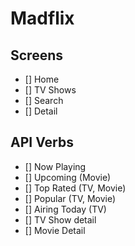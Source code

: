 # Madflix

## Screens

- [] Home
- [] TV Shows
- [] Search
- [] Detail

## API Verbs

- [] Now Playing
- [] Upcoming (Movie)
- [] Top Rated (TV, Movie)
- [] Popular (TV, Movie)
- [] Airing Today (TV)
- [] TV Show detail
- [] Movie Detail

